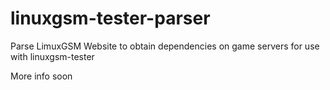 # linuxgsm-tester-parser
Parse LimuxGSM Website to obtain dependencies on game servers for use with linuxgsm-tester

More info soon
